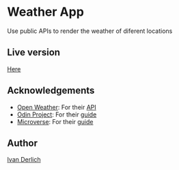 # Weather App

Use public APIs to render the weather of diferent locations

## Live version

[Here](https://ivanderlich.github.io/weather-app/)

## Acknowledgements

- [Open Weather](https://openweathermap.org/): For their [API](https://openweathermap.org/current)
- [Odin Project](https://www.theodinproject.com): For their [guide](https://www.theodinproject.com/courses/javascript/lessons/weather-app)
- [Microverse](https://www.microverse.org/): For their [guide](https://microverse.pathwright.com/library/fast-track-curriculum/69047/path/step/59622133/)

## Author

[Ivan Derlich](https://www.ivanderlich.com)